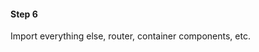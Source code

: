 #### Step 6

Import everything else, router, container components, etc.


<aside class="notes">
</aside>
